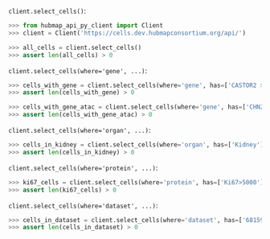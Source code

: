 `client.select_cells()`:
```python
>>> from hubmap_api_py_client import Client
>>> client = Client('https://cells.dev.hubmapconsortium.org/api/')

>>> all_cells = client.select_cells()
>>> assert len(all_cells) > 0

```


`client.select_cells(where='gene', ...)`:
```python
>>> cells_with_gene = client.select_cells(where='gene', has=['CASTOR2 > 1'], genomic_modality='rna', logical_operator='and')
>>> assert len(cells_with_gene) > 0

>>> cells_with_gene_atac = client.select_cells(where='gene', has=['CHN2'], genomic_modality='atac', logical_operator='and')
>>> assert len(cells_with_gene_atac) > 0

```

`client.select_cells(where='organ', ...)`:
```python
>>> cells_in_kidney = client.select_cells(where='organ', has=['Kidney'])
>>> assert len(cells_in_kidney) > 0

```

`client.select_cells(where='protein', ...)`:
```python
>>> ki67_cells = client.select_cells(where='protein', has=['Ki67>5000'])
>>> assert len(ki67_cells) > 0

```

`client.select_cells(where='dataset', ...)`:
```python
>>> cells_in_dataset = client.select_cells(where='dataset', has=['68159e4bd6a2cea1cd66e8f3050cfcb7'])
>>> assert len(cells_in_dataset) > 0

```
